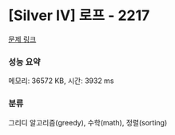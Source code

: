 # [Silver IV] 로프 - 2217 

[문제 링크](https://www.acmicpc.net/problem/2217) 

### 성능 요약

메모리: 36572 KB, 시간: 3932 ms

### 분류

그리디 알고리즘(greedy), 수학(math), 정렬(sorting)

